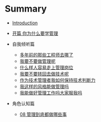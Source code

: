 # Summary

* [Introduction](README.md)


* [开篇 你为什么要学管理](./00-你为什么要学管理.md)
* 自我倾听篇
  * [多年前的那些工程师去哪了](./chapter1-01-多年前的那些工程师去哪了.md)
  * [我要不要做管理呢](./chapter1-02-我要不要做管理呢.md)
  * [什么样人容易走上管理岗位](./chapter1-03-什么样人容易走上管理岗位.md)
  * [我要不要转回去做技术呢](./chapter1-04-我要不要转回去做技术呢.md)
  * [作为技术管理者我如何保持技术判断力](./chapter1-05-作为技术管理者我如何保持技术判断力.md)
  * [我这样的风格能做管理吗](./chapter1-06-我这样的风格能做管理吗.md)
  * [我能做好管理工作吗大家服我吗](./chapter1-07-我能做好管理工作吗大家服我吗.md)
* 角色认知篇
  * [08 管理到底都做哪些事](./chapter2-08-管理到底都做哪些事.md)
